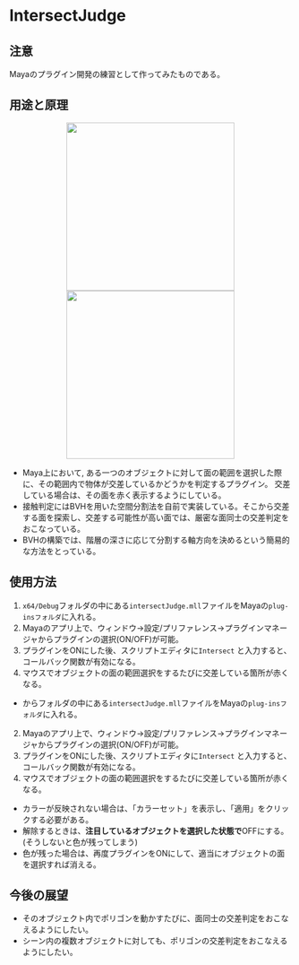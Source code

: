 # IntersectJudge
## 注意
Mayaのプラグイン開発の練習として作ってみたものである。
## 用途と原理
<p align = "center">
  <img src = "https://github.com/user-attachments/assets/78f93fde-5b5c-4306-80b1-0eeee0e67e49"　alt="Image 1" height="300"> 
  <img src = "https://github.com/user-attachments/assets/a9fcc20a-ed3a-4476-b10f-e632575c0c8c"　alt="Image 2" height="300"/>
</p>
   
* Maya上において, ある一つのオブジェクトに対して面の範囲を選択した際に、その範囲内で物体が交差しているかどうかを判定するプラグイン。
交差している場合は、その面を赤く表示するようにしている。
* 接触判定にはBVHを用いた空間分割法を自前で実装している。そこから交差する面を探索し、交差する可能性が高い面では、厳密な面同士の交差判定をおこなっている。
* BVHの構築では、階層の深さに応じて分割する軸方向を決めるという簡易的な方法をとっている。
## 使用方法
1.  `x64/Debug`フォルダの中にある`intersectJudge.mll`ファイルをMayaの`plug-insフォルダ`に入れる。
2.  Mayaのアプリ上で、ウィンドウ->設定/プリファレンス->プラグインマネージャからプラグインの選択(ON/OFF)が可能。
3.  プラグインをONにした後、スクリプトエディタに`Intersect` と入力すると、コールバック関数が有効になる。
4.  マウスでオブジェクトの面の範囲選択をするたびに交差している箇所が赤くなる。

* からフォルダの中にある`intersectJudge.mll`ファイルをMayaの`plug-insフォルダ`に入れる。
2.  Mayaのアプリ上で、ウィンドウ->設定/プリファレンス->プラグインマネージャからプラグインの選択(ON/OFF)が可能。
3.  プラグインをONにした後、スクリプトエディタに`Intersect` と入力すると、コールバック関数が有効になる。
4.  マウスでオブジェクトの面の範囲選択をするたびに交差している箇所が赤くなる。

* カラーが反映されない場合は、「カラーセット」を表示し、「適用」をクリックする必要がある。
* 解除するときは、**注目しているオブジェクトを選択した状態で**OFFにする。(そうしないと色が残ってしまう)
* 色が残った場合は、再度プラグインをONにして、適当にオブジェクトの面を選択すれば消える。
## 今後の展望
- そのオブジェクト内でポリゴンを動かすたびに、面同士の交差判定をおこなえるようにしたい。
- シーン内の複数オブジェクトに対しても、ポリゴンの交差判定をおこなえるようにしたい。
